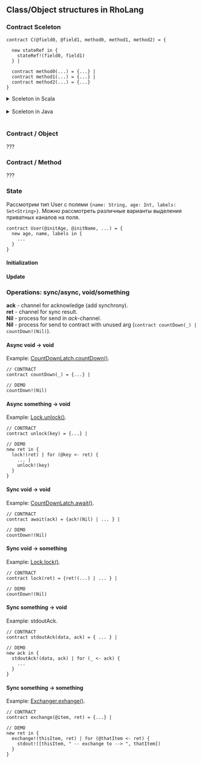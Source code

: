 ## Class/Object structures in RhoLang

### Contract Sceleton

```
contract C(@field0, @field1, method0, method1, method2) = {

  new stateRef in {
    stateRef!(field0, field1)
  } |  
  
  contract method0(...) = {...} |  
  contract method1(...) = {...} |  
  contract method2(...) = {...}
}
```

<details><summary>Sceleton in Scala</summary><p>
  
```scala
class C(var field0: Any, var field1: Any) {
  
  def method0(...) = ...
  def method1(...) = ...
  def method2(...) = ...
}
```
</p></details><br/>

<details><summary>Sceleton in Java</summary><p>
  
```java
public class C {

  private Object field0;
  private Object field1;
  public C(Object field0, Object field1) {
    this.field0 = field0;
    this.field1 = field1;
  }
  
  public ... method0(...) {...}
  public ... method1(...) {...}
  public ... method2(...) {...}
}
```
</p></details><br/>

### Contract / Object
???

### Contract / Method
???

### State
Рассмотрим тип User с полями ```{name: String, age: Int, labels: Set<String>}```.
Можно рассмотреть различные варианты выделения приватных каналов на поля.
```
contract User(@initAge, @initName, ...) = {
  new age, name, labels in {
    ...
  }
}
```

#### Initialization 

#### Update 

### Operations: sync/async, void/something

**ack** - channel for acknowledge (add synchrony).   
**ret** - channel for sync result.   
**Nil** - process for send in *ack*-channel.  
**Nil** - process for send to contract with unused arg (```contract countDown(_) | countDown!(Nil)```).  

#### Async void -> void
Example: [CountDownLatch.countDown()](CountDownLatch.md).
```
// CONTRACT
contract countDown(_) = {...} |

// DEMO
countDown!(Nil)
```

#### Async something -> void
Example: [Lock.unlock()](Lock.md).
```
// CONTRACT
contract unlock(key) = {...} |

// DEMO
new ret in {
  lock!(ret) | for (@key <- ret) {
    ... |
    unlock!(key)
  }
}
```

#### Sync void -> void
Example: [CountDownLatch.await()](CountDownLatch.md).
```
// CONTRACT
contract await(ack) = {ack!(Nil) | ... } |

// DEMO
countDown!(Nil)
```

#### Sync void -> something
Example: [Lock.lock()](Lock.md).
```
// CONTRACT
contract lock(ret) = {ret!(...) | ... } |

// DEMO
countDown!(Nil)
```

#### Sync something -> void
Example: stdoutAck.
```
// CONTRACT
contract stdoutAck(data, ack) = { ... } |

// DEMO
new ack in {
  stdoutAck!(data, ack) | for (_ <- ack) {
    ...
  }
}
```

#### Sync something -> something
Example: [Exchanger.exhange()](Exchanger.md).
```
// CONTRACT
contract exchange(@item, ret) = {...} |

// DEMO
new ret in {
  exchange!(thisItem, ret) | for (@thatItem <- ret) {
    stdout!([thisItem, " -- exchange to --> ", thatItem])
  }
}
```
